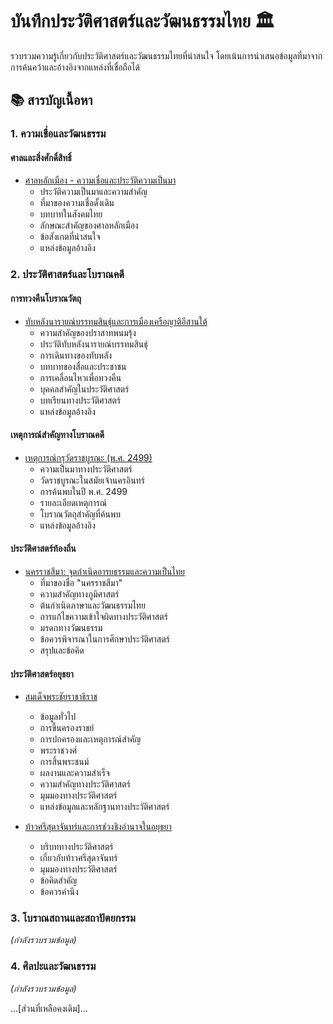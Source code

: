 # บันทึกประวัติศาสตร์และวัฒนธรรมไทย 🏛️

รวบรวมความรู้เกี่ยวกับประวัติศาสตร์และวัฒนธรรมไทยที่น่าสนใจ โดยเน้นการนำเสนอข้อมูลที่มาจากการค้นคว้าและอ้างอิงจากแหล่งที่เชื่อถือได้

## 📚 สารบัญเนื้อหา

### 1. ความเชื่อและวัฒนธรรม
#### ศาลและสิ่งศักดิ์สิทธิ์
- [ศาลหลักเมือง - ความเชื่อและประวัติความเป็นมา](city-pillar/README.md)
  - ประวัติความเป็นมาและความสำคัญ
  - ที่มาของความเชื่อดั้งเดิม
  - บทบาทในสังคมไทย
  - ลักษณะสำคัญของศาลหลักเมือง
  - ข้อสังเกตที่น่าสนใจ
  - แหล่งข้อมูลอ้างอิง

### 2. ประวัติศาสตร์และโบราณคดี
#### การทวงคืนโบราณวัตถุ
- [ทับหลังนารายณ์บรรทมสินธุ์และการเมืองเครือญาติอีสานใต้](docs/history/golden-boy-lintel.md)
  - ความสำคัญของปราสาทพนมรุ้ง
  - ประวัติทับหลังนารายณ์บรรทมสินธุ์
  - การเดินทางของทับหลัง
  - บทบาทของสื่อและประชาชน
  - การเคลื่อนไหวเพื่อทวงคืน
  - บุคคลสำคัญในประวัติศาสตร์
  - บทเรียนทางประวัติศาสตร์
  - แหล่งข้อมูลอ้างอิง

#### เหตุการณ์สำคัญทางโบราณคดี
- [เหตุการณ์กรุวัดราชบูรณะ (พ.ศ. 2499)](wat-ratchaburana-incident.md)
  - ความเป็นมาทางประวัติศาสตร์
  - วัดราชบูรณะในสมัยเจ้านครอินทร์
  - การค้นพบในปี พ.ศ. 2499
  - รายละเอียดเหตุการณ์
  - โบราณวัตถุสำคัญที่ค้นพบ
  - แหล่งข้อมูลอ้างอิง

#### ประวัติศาสตร์ท้องถิ่น
- [นครราชสีมา: จุดกำเนิดอารยธรรมและความเป็นไทย](korat-origins/README.md)
  - ที่มาของชื่อ "นครราชสีมา"
  - ความสำคัญทางภูมิศาสตร์
  - ต้นกำเนิดภาษาและวัฒนธรรมไทย
  - การแก้ไขความเข้าใจผิดทางประวัติศาสตร์
  - มรดกทางวัฒนธรรม
  - ข้อควรพิจารณาในการศึกษาประวัติศาสตร์
  - สรุปและข้อคิด

#### ประวัติศาสตร์อยุธยา
- [สมเด็จพระชัยราชาธิราช](phra-chairaja/README.md)
  - ข้อมูลทั่วไป
  - การขึ้นครองราชย์
  - การปกครองและเหตุการณ์สำคัญ
  - พระราชวงศ์
  - การสิ้นพระชนม์
  - ผลงานและความสำเร็จ
  - ความสำคัญทางประวัติศาสตร์
  - มุมมองทางประวัติศาสตร์
  - แหล่งข้อมูลและหลักฐานทางประวัติศาสตร์

- [ท้าวศรีสุดาจันทร์และการช่วงชิงอำนาจในอยุธยา](thao-srisudachan/README.md)
  - บริบททางประวัติศาสตร์
  - เกี่ยวกับท้าวศรีสุดาจันทร์
  - มุมมองทางประวัติศาสตร์
  - ข้อคิดสำคัญ
  - ข้อควรคำนึง

### 3. โบราณสถานและสถาปัตยกรรม
*(กำลังรวบรวมข้อมูล)*

### 4. ศิลปะและวัฒนธรรม
*(กำลังรวบรวมข้อมูล)*

...[ส่วนที่เหลือคงเดิม]...